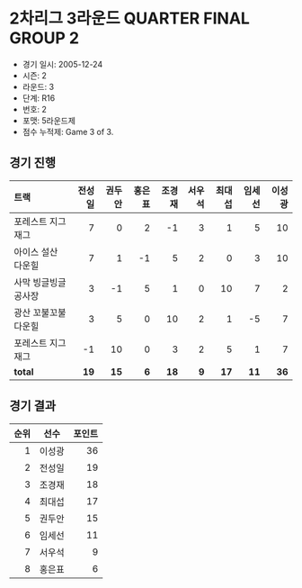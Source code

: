 # 2차리그 3라운드 QUARTER FINAL GROUP 2

- 경기 일시: 2005-12-24
- 시즌: 2
- 라운드: 3
- 단계: R16
- 번호: 2
- 포맷: 5라운드제
- 점수 누적제: Game 3 of 3.





## 경기 진행

| 트랙 | 전성일 | 권두안 | 홍은표 | 조경재 | 서우석 | 최대섭 | 임세선 | 이성광 |
|:---|---:|---:|---:|---:|---:|---:|---:|---:|
| 포레스트 지그재그 | 7 | 0 | 2 | -1 | 3 | 1 | 5 | 10 |
| 아이스 설산 다운힐 | 7 | 1 | -1 | 5 | 2 | 0 | 3 | 10 |
| 사막 빙글빙글 공사장 | 3 | -1 | 5 | 1 | 0 | 10 | 7 | 2 |
| 광산 꼬불꼬불 다운힐 | 3 | 5 | 0 | 10 | 2 | 1 | -5 | 7 |
| 포레스트 지그재그 | -1 | 10 | 0 | 3 | 2 | 5 | 1 | 7 |
| __total__ | __19__ | __15__ | __6__ | __18__ | __9__ | __17__ | __11__ | __36__ |




## 경기 결과

| 순위 | 선수 | 포인트 |
|---:|:---:|---:|
| 1 | 이성광 | 36 |
| 2 | 전성일 | 19 |
| 3 | 조경재 | 18 |
| 4 | 최대섭 | 17 |
| 5 | 권두안 | 15 |
| 6 | 임세선 | 11 |
| 7 | 서우석 | 9 |
| 8 | 홍은표 | 6 |

